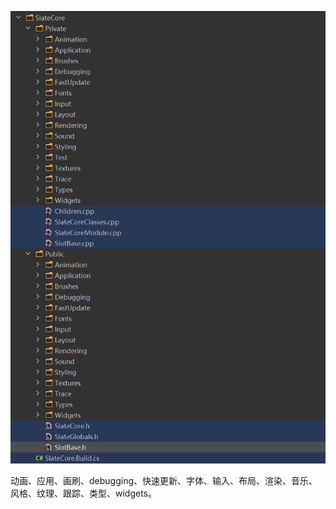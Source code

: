 ![image-20221118172328671](Image/Slate文件夹布局/image-20221118172328671.png)

动画、应用、画刷、debugging、快速更新、字体、输入、布局、渲染、音乐、风格、纹理、跟踪、类型、widgets。



